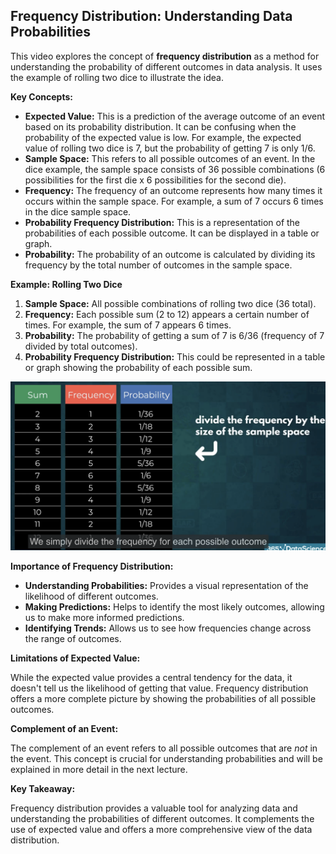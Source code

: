 ## Frequency Distribution: Understanding Data Probabilities

This video explores the concept of **frequency distribution** as a method for understanding the probability of different outcomes in data analysis. It uses the example of rolling two dice to illustrate the idea.

**Key Concepts:**

* **Expected Value:** This is a prediction of the average outcome of an event based on its probability distribution. It can be confusing when the probability of the expected value is low. For example, the expected value of rolling two dice is 7, but the probability of getting 7 is only 1/6.
* **Sample Space:** This refers to all possible outcomes of an event.  In the dice example, the sample space consists of 36 possible combinations (6 possibilities for the first die x 6 possibilities for the second die).
* **Frequency:** The frequency of an outcome represents how many times it occurs within the sample space. For example, a sum of 7 occurs 6 times in the dice sample space.
* **Probability Frequency Distribution:** This is a representation of the probabilities of each possible outcome. It can be displayed in a table or graph.
* **Probability:** The probability of an outcome is calculated by dividing its frequency by the total number of outcomes in the sample space.

**Example: Rolling Two Dice**

1. **Sample Space:**  All possible combinations of rolling two dice (36 total).
2. **Frequency:**  Each possible sum (2 to 12) appears a certain number of times. For example, the sum of 7 appears 6 times.
3. **Probability:** The probability of getting a sum of 7 is 6/36 (frequency of 7 divided by total outcomes).
4. **Probability Frequency Distribution:** This could be represented in a table or graph showing the probability of each possible sum.

![alt text](r/frequency-distribution.png)

**Importance of Frequency Distribution:**

* **Understanding Probabilities:** Provides a visual representation of the likelihood of different outcomes.
* **Making Predictions:** Helps to identify the most likely outcomes, allowing us to make more informed predictions.
* **Identifying Trends:**  Allows us to see how frequencies change across the range of outcomes.

**Limitations of Expected Value:**

While the expected value provides a central tendency for the data, it doesn't tell us the likelihood of getting that value.  Frequency distribution offers a more complete picture by showing the probabilities of all possible outcomes.

**Complement of an Event:**

The complement of an event refers to all possible outcomes that are *not* in the event. This concept is crucial for understanding probabilities and will be explained in more detail in the next lecture.

**Key Takeaway:**

Frequency distribution provides a valuable tool for analyzing data and understanding the probabilities of different outcomes. It complements the use of expected value and offers a more comprehensive view of the data distribution.
